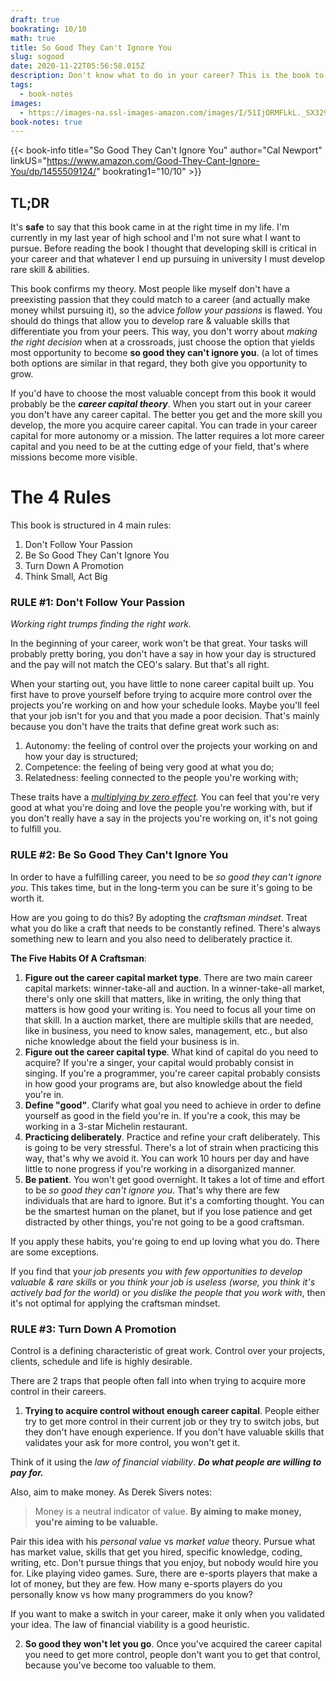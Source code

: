 ```yaml
---
draft: true
bookrating: 10/10
math: true
title: So Good They Can't Ignore You
slug: sogood
date: 2020-11-22T05:56:58.015Z
description: Don't know what to do in your career? This is the book to read.
tags:
  - book-notes
images:
  - https://images-na.ssl-images-amazon.com/images/I/51IjORMFLkL._SX329_BO1,204,203,200_.jpg
book-notes: true
---
```

{{< book-info title="So Good They Can't Ignore You" author="Cal Newport" linkUS="https://www.amazon.com/Good-They-Cant-Ignore-You/dp/1455509124/" bookrating1="10/10" >}}

## TL;DR

It's **safe** to say that this book came in at the right time in my life. I'm currently in my last year of high school and I'm not sure what I want to pursue. Before reading the book I thought that developing skill is critical in your career and that whatever I end up pursuing in university I must develop rare skill & abilities.

This book confirms my theory. Most people like myself don't have a preexisting passion that they could match to a career (and actually make money whilst pursuing it), so the advice *follow your passions* is flawed. You should do things that allow you to develop rare & valuable skills that differentiate you from your peers. This way, you don't worry about *making the right decision* when at a crossroads, just choose the option that yields most opportunity to become **so good they can't ignore you**. (a lot of times both options are similar in that regard, they both give you opportunity to grow.

If you'd have to choose the most valuable concept from this book it would probably be the ***career capital theory***. When you start out in your career you don't have any career capital. The better you get and the more skill you develop, the more you acquire career capital. You can trade in your career capital for more autonomy or a mission. The latter requires a lot more career capital and you need to be at the cutting edge of your field, that's where missions become more visible.

# The 4 Rules

This book is structured in 4 main rules:

1. Don't Follow Your Passion
2. Be So Good They Can't Ignore You
3. Turn Down A Promotion
4. Think Small, Act Big

### RULE #1: Don't Follow Your Passion

*Working right trumps finding the right work.*

In the beginning of your career, work won't be that great. Your tasks will probably pretty boring, you don't have a say in how your day is structured and the pay will not match the CEO's salary. But that's all right.

When your starting out, you have little to none career capital built up. You first have to prove yourself before trying to acquire more control over the projects you're working on and how your schedule looks. Maybe you'll feel that your job isn't for you and that you made a poor decision. That's mainly because you don't have the traits that define great work such as:

1. Autonomy: the feeling of control over the projects your working on and how your day is structured;
2. Competence: the feeling of being very good at what you do;
3. Relatedness: feeling connected to the people you're working with;

These traits have a *[multiplying by zero effect](https://fs.blog/2016/08/multiplicative-systems/).* You can feel that you're very good at what you're doing and love the people you're working with, but if you don't really have a say in the projects you're working on, it's not going to fulfill you.

### RULE #2: Be So Good They Can't Ignore You

In order to have a fulfilling career, you need to be *so good they can't ignore you*. This takes time, but in the long-term you can be sure it's going to be worth it.

How are you going to do this? By adopting the *craftsman mindset*. Treat what you do like a craft that needs to be constantly refined. There's always something new to learn and you also need to deliberately practice it.

**The Five Habits Of A Craftsman**:

1. **Figure out the career capital market type**. There are two main career capital markets: winner-take-all and auction. In a winner-take-all market, there's only one skill that matters, like in writing, the only thing that matters is how good your writing is. You need to focus all your time on that skill. In a auction market, there are multiple skills that are needed, like in business, you need to know sales, management, etc., but also niche knowledge about the field your business is in.
2. **Figure out the career capital type**. What kind of capital do you need to acquire? If you're a singer, your capital would probably consist in singing. If you're a programmer, you're career capital probably consists in how good your programs are, but also knowledge about the field you're in.
3. **Define "good"**. Clarify what goal you need to achieve in order to define yourself as good in the field you're in. If you're a cook, this may be working in a 3-star Michelin restaurant.
4. **Practicing deliberately**. Practice and refine your craft deliberately. This is going to be very stressful. There's a lot of strain when practicing this way, that's why we avoid it. You can work 10 hours per day and have little to none progress if you're working in a disorganized manner.
5. **Be patient**. You won't get good overnight. It takes a lot of time and effort to be *so good they can't ignore you*. That's why there are few individuals that are hard to ignore. But it's a comforting thought. You can be the smartest human on the planet, but if you lose patience and get distracted by other things, you're not going to be a good craftsman.

If you apply these habits, you're going to end up loving what you do. There are some exceptions.

If you find that y*our job presents you with few opportunities to develop valuable & rare skills* or *you think your job is useless (worse, you think it's actively bad for the world)* or *you dislike the people that you work with*, then it's not optimal for applying the craftsman mindset.

### RULE #3: Turn Down A Promotion

Control is a defining characteristic of great work. Control over your projects, clients, schedule and life is highly desirable.

There are 2 traps that people often fall into when trying to acquire more control in their careers.

1. **Trying to acquire control without enough career capital**. People either try to get more control in their current job or they try to switch jobs, but they don't have enough experience. If you don't have valuable skills that validates your ask for more control, you won't get it. 

Think of it using the *law of financial viability*. ***Do what people are willing to pay for.***

Also, aim to make money. As Derek Sivers notes:

> Money is a neutral indicator of value. **By aiming to make money, you're aiming to be valuable.**

Pair this idea with his *personal value* vs *market value* theory. Pursue what has market value, skills that get you hired, specific knowledge, coding, writing, etc. Don't pursue things that you enjoy, but nobody would hire you for. Like playing video games. Sure, there are e-sports players that make a lot of money, but they are few. How many e-sports players do you personally know vs how many programmers do you know?

If you want to make a switch in your career, make it only when you validated your idea. The law of financial viability is a good heuristic.

2. **So good they won't let you go**. Once you've acquired the career capital you need to get more control, people don't want you to get that control, because you've become too valuable to them.